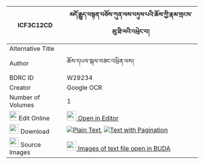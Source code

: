 |ICF3C12CD|མདོ་རྒྱུད་བསྟན་བཅོས་ཀུན་ལས་བཏུས་པའི་ཆོས་ཀྱི་རྣམ་གྲངས་མུ་ཐི་ལའི་འཕྲེང་བ། 
| --- | --- 
|Alternative Title |
|Author| ཆོས་དཔལ་སྐལ་བཟང་འཕྲིན་ལས།
|BDRC ID | W29234
|Creator | Google OCR
|Number of Volumes| 1
|<img width="25" src="https://img.icons8.com/color/25/000000/edit-property.png">Edit Online| [<img width="25" src="https://avatars.githubusercontent.com/u/45091458?s=200&v=4"> Open in Editor](http://editor.openpecha.org/ICF3C12CD)
|<img width="25" src="https://img.icons8.com/fluent/48/000000/download-2.png"/>  Download | [![](https://img.icons8.com/color/20/000000/txt.png)Plain Text](https://github.com/Openpecha/ICF3C12CD/releases/download/v1/do_gyu_tencho_kun_la_sa_tupa_i_plain_ICF3C12CD.zip), [![](https://img.icons8.com/color/20/000000/txt.png)Text with Pagination](https://github.com/Openpecha/ICF3C12CD/releases/download/v1/do_gyu_tencho_kun_la_sa_tupa_i_pages_ICF3C12CD.zip)
|<img width="25" src="https://img.icons8.com/plasticine/100/000000/pictures-folder.png"/>  Source Images | [<img width="25" src="https://library.bdrc.io/icons/BUDA-small.svg"> Images of text file open in BUDA](https://library.bdrc.io/show/bdr:W29234)